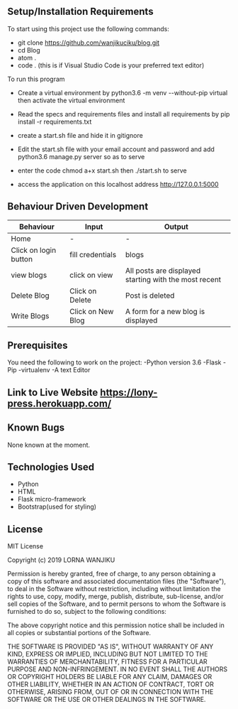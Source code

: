 ## Setup/Installation Requirements
To start using this project use the following commands:

* git clone https://github.com/wanjikuciku/blog.git
* cd Blog
* atom .
* code . (this is if Visual Studio Code is your preferred text editor)

 To run this program
* Create a virtual environment by python3.6 -m venv --without-pip virtual then activate the virtual environment
* Read the specs and requirements files and install all requirements by pip install -r requirements.txt
* create a start.sh file and hide it in gitignore
* Edit the start.sh file with your email account and password and add python3.6 manage.py server so as to serve
* enter the code chmod a+x start.sh then ./start.sh to serve

* access the application on this localhost address http://127.0.0.1:5000

## Behaviour Driven Development
|  Behaviour |  Input  |  Output |
|------------|---------|---------|
| Home | - | - |
|Click on login button | fill credentials | blogs |
|view blogs | click on view | All posts are displayed starting with the most recent|
|Delete Blog| Click on Delete | Post is deleted|
|Write Blogs | Click on New Blog |	A form for a new blog is displayed|

## Prerequisites
You need the following to work on the project: -Python version 3.6 -Flask -Pip -virtualenv -A text Editor

## Link to Live Website https://lony-press.herokuapp.com/

## Known Bugs
None known at the moment.

## Technologies Used
* Python
* HTML
* Flask micro-framework
* Bootstrap(used for styling)

## License
MIT License

Copyright (c) 2019 LORNA WANJIKU

Permission is hereby granted, free of charge, to any person obtaining a copy of this software and associated documentation files (the "Software"), to deal in the Software without restriction, including without limitation the rights to use, copy, modify, merge, publish, distribute, sub-license, and/or sell copies of the Software, and to permit persons to whom the Software is furnished to do so, subject to the following conditions:

The above copyright notice and this permission notice shall be included in all copies or substantial portions of the Software.

THE SOFTWARE IS PROVIDED "AS IS", WITHOUT WARRANTY OF ANY KIND, EXPRESS OR IMPLIED, INCLUDING BUT NOT LIMITED TO THE WARRANTIES OF MERCHANTABILITY, FITNESS FOR A PARTICULAR PURPOSE AND NON-INFRINGEMENT. IN NO EVENT SHALL THE AUTHORS OR COPYRIGHT HOLDERS BE LIABLE FOR ANY CLAIM, DAMAGES OR OTHER LIABILITY, WHETHER IN AN ACTION OF CONTRACT, TORT OR OTHERWISE, ARISING FROM, OUT OF OR IN CONNECTION WITH THE SOFTWARE OR THE USE OR OTHER DEALINGS IN THE SOFTWARE.

